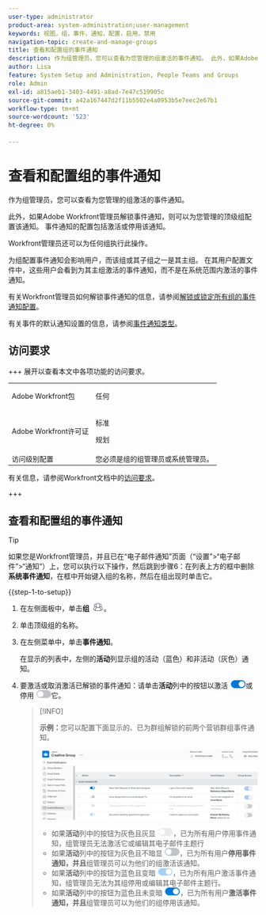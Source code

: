 ```yaml
---
user-type: administrator
product-area: system-administration;user-management
keywords: 视图，组，事件，通知，配置，启用，禁用
navigation-topic: create-and-manage-groups
title: 查看和配置组的事件通知
description: 作为组管理员，您可以查看为您管理的组激活的事件通知。 此外，如果Adobe Workfront管理员解锁事件通知，则可以为您管理的顶级组配置该通知。 事件通知的配置包括激活或停用该通知。
author: Lisa
feature: System Setup and Administration, People Teams and Groups
role: Admin
exl-id: a815aeb1-3403-4491-a8ad-7e47c519905c
source-git-commit: a42a167447d2f11b5502e4a0953b5e7eec2e67b1
workflow-type: tm+mt
source-wordcount: '523'
ht-degree: 0%

---
```


# 查看和配置组的事件通知

作为组管理员，您可以查看为您管理的组激活的事件通知。

此外，如果Adobe Workfront管理员解锁事件通知，则可以为您管理的顶级组配置该通知。 事件通知的配置包括激活或停用该通知。

Workfront管理员还可以为任何组执行此操作。

为组配置事件通知会影响用户，而该组或其子组之一是其主组。 在其用户配置文件中，这些用户会看到为其主组激活的事件通知，而不是在系统范围内激活的事件通知。

有关Workfront管理员如何解锁事件通知的信息，请参阅[解锁或锁定所有组的事件通知配置](../../../administration-and-setup/manage-workfront/emails/unlock-configuration-of-event-notifications-for-groups.md)。

有关事件的默认通知设置的信息，请参阅[事件通知类型](../../../administration-and-setup/manage-workfront/emails/event-notifications-available-in-wf.md)。

## 访问要求

+++ 展开以查看本文中各项功能的访问要求。

<table style="table-layout:auto"> 
 <col> 
 <col> 
 <tbody> 
  <tr> 
   <td>Adobe Workfront包</td> 
   <td><p>任何</p></td> 
  </tr> 
  <tr> 
   <td>Adobe Workfront许可证</td> 
   <td><p>标准</p>
       <p>规划</p></td>
  </tr>
  <tr> 
   <td>访问级别配置</td> 
   <td>您必须是组的组管理员或系统管理员。</td>
  </tr>
 </tbody> 
</table>

有关信息，请参阅Workfront文档中的[访问要求](/help/quicksilver/administration-and-setup/add-users/access-levels-and-object-permissions/access-level-requirements-in-documentation.md)。

+++

## 查看和配置组的事件通知

>[!TIP]
>
>如果您是Workfront管理员，并且已在“电子邮件通知”页面（“设置”>“电子邮件”>“通知”）上，您可以执行以下操作，然后跳到步骤6：在列表上方的框中删除&#x200B;**系统事件通知**，在框中开始键入组的名称，然后在组出现时单击它。

{{step-1-to-setup}}

1. 在左侧面板中，单击&#x200B;**组** ![组](assets/groups-icon.png)。

1. 单击顶级组的名称。
1. 在左侧菜单中，单击&#x200B;**事件通知**。

   在显示的列表中，左侧的&#x200B;**活动**&#x200B;列显示组的活动（蓝色）和非活动（灰色）通知。

1. 要激活或取消激活已解锁的事件通知：请单击<strong>活动</strong>列中的按钮以激活 <img src="assets/email-notification-enabled-unlocked.png">或停用 <img src="assets/email-notification-disabled-unlocked.png">它。

   >[!INFO]
   >
   >**示例：**&#x200B;您可以配置下面显示的、已为群组解锁的前两个营销群组事件通知。</p> <p> <img src="assets/configure-group-event-notifications.png">
   >* 如果<strong>活动</strong>列中的按钮为灰色且灰显 <img src="assets/email-notification-disabled-locked.png">，已为所有用户停用事件通知，组管理员无法激活它或编辑其电子邮件主题行
   >* 如果<strong>活动</strong>列中的按钮为灰色且不暗显 <img src="assets/email-notification-disabled-unlocked.png">，已为所有用户<strong>停用事件通知，并且</strong>组管理员可以为他们的组激活该通知。
   >* 如果<strong>活动</strong>列中的按钮为蓝色且变暗 <img src="assets/email-notification-enabled-locked.png">，已为所有用户激活事件通知，组管理员无法为其组停用或编辑其电子邮件主题行。
   >* 如果<strong>活动</strong>列中的按钮为蓝色且未变暗 <img src="assets/email-notification-enabled-unlocked.png">，已为所有用户<strong>激活事件通知，并且</strong>组管理员可以为他们的组停用该通知。

<!--
This step (with substeps) is for functionality from a Sprint 3 2021 story that got put on hold. Also see the PDF on the story for some text earlier in the article that needs to be added. 

1. To customize the email subject line of an event notification,
  1. Click the name of the event notification.
  1. In the <strong>Event Notification</strong> box that displays, in the <strong>Email Subject Line</strong> box, change the text and fields, including custom fields, then click <strong>Update</strong> to save the new subject lines for your emails.
  IMPORTANT: The names of the fields added must match the camel case syntax of our database structure. For more information about how our objects and their fields are named in the Workfront database, see the <a href="../../../wf-api/workfront-api.md" class="MCXref xref">Adobe Workfront API</a>.
  For more information about customizing the email subject line of an event notification, see <a href="../../../administration-and-setup/manage-workfront/emails/custom-email-subjects-event-notification.md" class="MCXref xref">Customize email subjects for event notifications</a>. 
-->

